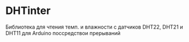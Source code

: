 DHTinter
=======

Библиотека для чтения темп. и влажности с датчиков DHT22, DHT21 и DHT11 для Arduino поссредствои прерываний
